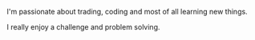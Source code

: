 I'm passionate about trading, coding and most of all learning new things.

I really enjoy a challenge and problem solving.

